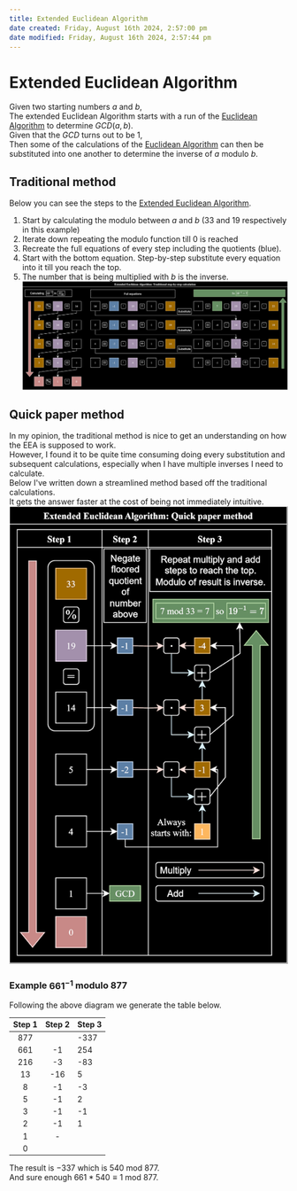 ```yaml
---  
title: Extended Euclidean Algorithm  
date created: Friday, August 16th 2024, 2:57:00 pm  
date modified: Friday, August 16th 2024, 2:57:44 pm  
---  
```

# Extended Euclidean Algorithm  
Given two starting numbers $a$ and $b$,  
The extended Euclidean Algorithm starts with a run of the [Euclidean Algorithm](./Euclidean20Algorithm.md) to determine $GCD(a,b)$.  
Given that the $GCD$ turns out to be 1,  
Then some of the calculations of the [Euclidean Algorithm](./Euclidean20Algorithm.md) can then be substituted into one another to determine the inverse of $a$ modulo $b$.  
  
## Traditional method  
Below you can see the steps to the [Extended Euclidean Algorithm](Extended20Euclidean20Algorithm.md).  
1. Start by calculating the modulo between $a$ and $b$ (33 and 19 respectively in this example)  
2. Iterate down repeating the modulo function till 0 is reached  
3. Recreate the full equations of every step including the quotients (blue).  
4. Start with the bottom equation. Step-by-step substitute every equation into it till you reach the top.  
5. The number that is being multiplied with $b$ is the inverse.   
![EEA-step-by-step.svg](./Images/EEA-step-by-step.svg)  
  
## Quick paper method  
In my opinion, the traditional method is nice to get an understanding on how the EEA is supposed to work.  
However, I found it to be quite time consuming doing every substitution and subsequent calculations, especially when I have multiple inverses I need to calculate.  
Below I've written down a streamlined method based off the traditional calculations.  
It gets the answer faster at the cost of being not immediately intuitive.   
![EEA-quick-paper-method.svg](./Images/EEA-quick-paper-method.svg)  
  
### Example $661^{-1}$ modulo $877$  
Following the above diagram we generate the table below.  
  
| Step 1 | Step 2 | Step 3 |  
| :----: | :----: | ------ |  
|  877   |        | -337   |  
|  661   |   -1   | 254    |  
|  216   |   -3   | -83    |  
|   13   |  -16   | 5      |  
|   8    |   -1   | -3     |  
|   5    |   -1   | 2      |  
|   3    |   -1   | -1     |  
|   2    |   -1   | 1      |  
|   1    |   -    |        |  
|   0    |        |        |  
The result is $-337$ which is $540$ mod $877$.  
And sure enough $661*540\equiv1$ mod $877$.  

